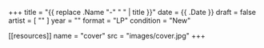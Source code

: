 +++
title = "{{ replace .Name "-" " " | title }}"
date = {{ .Date }}
draft = false
artist = [ "" ]
year = ""
format = "LP"
condition = "New"

[[resources]]
  name = "cover"
  src = "images/cover.jpg"
+++

<!--more-->

